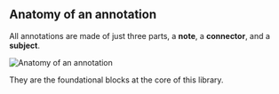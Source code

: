 ## Anatomy of an annotation

All annotations are made of just three parts, a **note**, a **connector**, and a **subject**.

![Anatomy of an annotation](img/anatomy.png)

 They are the foundational blocks at the core of this library.